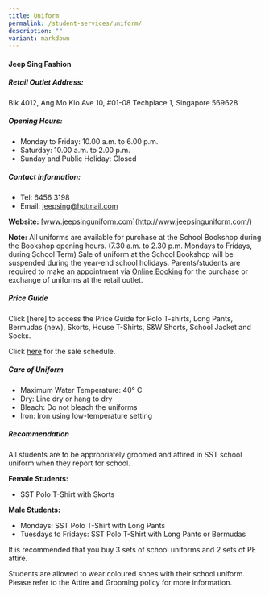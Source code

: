 ```yaml
---
title: Uniform
permalink: /student-services/uniform/
description: ""
variant: markdown
---
```

#### Jeep Sing Fashion

##### Retail Outlet Address:

Blk 4012, Ang Mo Kio Ave 10, #01-08 Techplace 1, Singapore 569628

##### Opening Hours:

*   Monday to Friday: 10.00 a.m. to 6.00 p.m.
*   Saturday: 10.00 a.m. to 2.00 p.m.
*   Sunday and Public Holiday: Closed

##### Contact Information:

*   Tel: 6456 3198
*   Email: jeepsing@hotmail.com

**Website:** [www.jeepsinguniform.com](http://www.jeepsinguniform.com/)

**Note:** All uniforms are available for purchase at the School Bookshop during the Bookshop opening hours. (7.30 a.m. to 2.30 p.m. Mondays to Fridays, during School Term) Sale of uniform at the School Bookshop will be suspended during the year-end school holidays. Parents/students are required to make an appointment via [Online Booking](https://jeepsinguniform.com/pages/appointment-booking) for the purchase or exchange of uniforms at the retail outlet.

##### Price Guide

Click [here] to access the Price Guide for Polo T-shirts, Long Pants, Bermudas (new), Skorts, House T-Shirts, S&W Shorts, School Jacket and Socks.

Click [here](/files/SST_sale_schedule_EY23__amended_.pdf) for the sale schedule.


##### Care of Uniform

*   Maximum Water Temperature: 40° C
*   Dry: Line dry or hang to dry
*   Bleach: Do not bleach the uniforms
*   Iron: Iron using low-temperature setting

##### Recommendation

All students are to be appropriately groomed and attired in SST school uniform when they report for school.

**Female Students:**

*   SST Polo T-Shirt with Skorts

**Male Students:**

*   Mondays: SST Polo T-Shirt with Long Pants
*   Tuesdays to Fridays: SST Polo T-Shirt with Long Pants or Bermudas

It is recommended that you buy 3 sets of school uniforms and 2 sets of PE attire.

Students are allowed to wear coloured shoes with their school uniform. Please refer to the Attire and Grooming policy for more information.